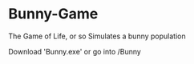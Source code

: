 # Bunny-Game
The Game of Life, or so
Simulates a bunny population

Download 'Bunny.exe'
or go into /Bunny
